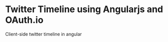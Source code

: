 Twitter Timeline using Angularjs and OAuth.io
====================

Client-side twitter timeline in angular

